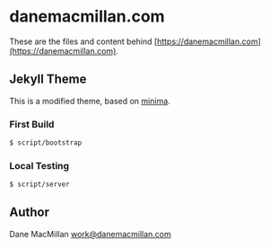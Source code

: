 danemacmillan.com
=================

These are the files and content behind [https://danemacmillan.com](https://danemacmillan.com).

## Jekyll Theme

This is a modified theme, based on [minima](https://github.com/jekyll/minima).

### First Build
```bash
$ script/bootstrap
```

### Local Testing
```bash
$ script/server
```

## Author

Dane MacMillan <work@danemacmillan.com>


